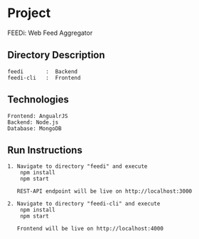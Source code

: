 # Project
FEEDi: Web Feed Aggregator

## Directory Description
    feedi       :  Backend
    feedi-cli   :  Frontend

## Technologies
    Frontend: AngualrJS
    Backend: Node.js
    Database: MongoDB

## Run Instructions
    1. Navigate to directory "feedi" and execute
        npm install
        npm start
       
       REST-API endpoint will be live on http://localhost:3000

    2. Navigate to directory "feedi-cli" and execute
        npm install
        npm start

       Frontend will be live on http://localhost:4000